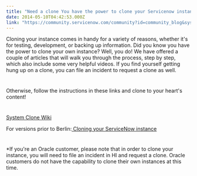 ```yaml
---
title: "Need a clone You have the power to clone your Servicenow instance"
date: 2014-05-10T04:42:53.000Z
link: "https://community.servicenow.com/community?id=community_blog&sys_id=751e226ddbd0dbc01dcaf3231f961989"
---
```

<p class="p1">Cloning your instance comes in handy for a variety of reasons, whether it's for testing, development, or backing up information. Did you know you have the power to clone your own instance? Well, you do! We have offered a couple of articles that will walk you through the process, step by step, which also include some very helpful videos. If you find yourself getting hung up on a clone, you can file an incident to request a clone as well. </p><p class="p1" style="min-height: 8pt; height: 8pt; padding: 0px;">  </p><p class="p1">Otherwise, follow the instructions in these links and clone to your heart's content!</p><p class="p1" style="min-height: 8pt; height: 8pt; padding: 0px;">  </p><p class="p2"><a title="k-external-small" class="jive-link-external-small" href="http://wiki.servicenow.com/index.php?title=System_Clone" rel="nofollow" target="_blank">System Clone Wiki</a></p><p class="p2">For versions prior to Berlin:<a title="k-external-small" class="jive-link-external-small" href="http://wiki.servicenow.com/index.php?title=Cloning_your_ServiceNow_Instance" rel="nofollow" target="_blank"> Cloning your ServiceNow instance</a></p><p class="p2" style="min-height: 8pt; height: 8pt; padding: 0px;">  </p><p class="p2">*If you're an Oracle customer, please note that in order to clone your instance, you will need to file an incident in HI and request a clone. Oracle customers do not have the capability to clone their own instances at this time.</p>